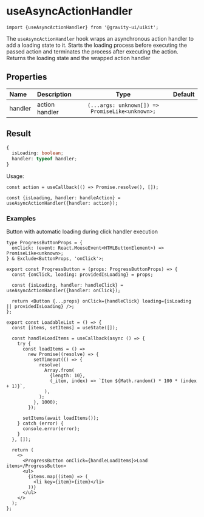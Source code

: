 <!--GITHUB_BLOCK-->

# useAsyncActionHandler

<!--/GITHUB_BLOCK-->

```tsx
import {useAsyncActionHandler} from '@gravity-ui/uikit';
```

The `useAsyncActionHandler` hook wraps an asynchronous action handler to add a loading state to it.
Starts the loading process before executing the passed action and terminates the process after executing the action.
Returns the loading state and the wrapped action handler

## Properties

| Name    | Description    |                      Type                       | Default |
| :------ | :------------- | :---------------------------------------------: | :-----: |
| handler | action handler | `(...args: unknown[]) => PromiseLike<unknown>;` |         |

## Result

```ts
{
  isLoading: boolean;
  handler: typeof handler;
}
```

Usage:

```tsx
const action = useCallback(() => Promise.resolve(), []);

const {isLoading, handler: handleAction} = useAsyncActionHandler({handler: action});
```

### Examples

Button with automatic loading during click handler execution

```tsx
type ProgressButtonProps = {
  onClick: (event: React.MouseEvent<HTMLButtonElement>) => PromiseLike<unknown>;
} & Exclude<ButtonProps, 'onClick'>;

export const ProgressButton = (props: ProgressButtonProps) => {
  const {onClick, loading: providedIsLoading} = props;

  const {isLoading, handler: handleClick} = useAsyncActionHandler({handler: onClick});

  return <Button {...props} onClick={handleClick} loading={isLoading || providedIsLoading} />;
};

export const LoadableList = () => {
  const [items, setItems] = useState([]);

  const handleLoadItems = useCallback(async () => {
    try {
      const loadItems = () =>
        new Promise((resolve) => {
          setTimeout(() => {
            resolve(
              Array.from(
                {length: 10},
                (_item, index) => `Item ${Math.random() * 100 * (index + 1)}`,
              ),
            );
          }, 1000);
        });

      setItems(await loadItems());
    } catch (error) {
      console.error(error);
    }
  }, []);

  return (
    <>
      <ProgressButton onClick={handleLoadItems}>Load items</ProgressButton>
      <ul>
        {items.map((item) => (
          <li key={item}>{item}</li>
        ))}
      </ul>
    </>
  );
};
```
